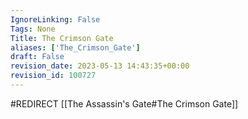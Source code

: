 ```yaml
---
IgnoreLinking: False
Tags: None
Title: The Crimson Gate
aliases: ['The_Crimson_Gate']
draft: False
revision_date: 2023-05-13 14:43:35+00:00
revision_id: 100727
---
```


#REDIRECT [[The Assassin's Gate#The Crimson Gate]]